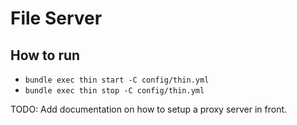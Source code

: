 # File Server

## How to run

* `bundle exec thin start -C config/thin.yml`
* `bundle exec thin stop -C config/thin.yml`

TODO: Add documentation on how to setup a proxy server in front.
